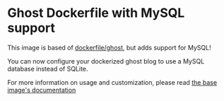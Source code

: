 Ghost Dockerfile with MySQL support
===================================

This image is based of [dockerfile/ghost](https://github.com/dockerfile/ghost), but adds support for MySQL!

You can now configure your dockerized ghost blog to use a MySQL database instead of SQLite.

For more information on usage and customization, please read [the base image's documentation](https://github.com/dockerfile/ghost/blob/master/README.md)

